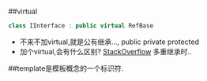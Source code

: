 ##virtual
```cpp
class IInterface : public virtual RefBase
```
* 不来不加virtual,就是公有继承...,
  public
  private
  protected
* 加个virtual,会有什么区别?
[StackOverflow](http://stackoverflow.com/a/21607)
多重继承时..

##template是模板概念的一个标识符.

